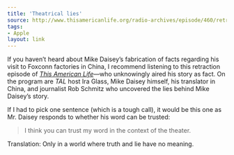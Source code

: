 ```yaml
---
title: 'Theatrical lies'
source: http://www.thisamericanlife.org/radio-archives/episode/460/retraction
tags:
- Apple
layout: link
---
```


If you haven’t heard about Mike Daisey’s fabrication of facts regarding his visit to Foxconn factories in China, I recommend listening to this retraction episode of [*This American Life*][1]—who unknowingly aired his story as fact. On the program are *TAL* host Ira Glass, Mike Daisey himself, his translator in China, and journalist Rob Schmitz who uncovered the lies behind Mike Daisey’s story.

If I had to pick one sentence (which is a tough call), it would be this one as Mr. Daisey responds to whether his word can be trusted:

> I think you can trust my word in the context of the theater.

Translation: Only in a world where truth and lie have no meaning.

[1]:http://www.thisamericanlife.org/radio-archives/episode/460/retraction